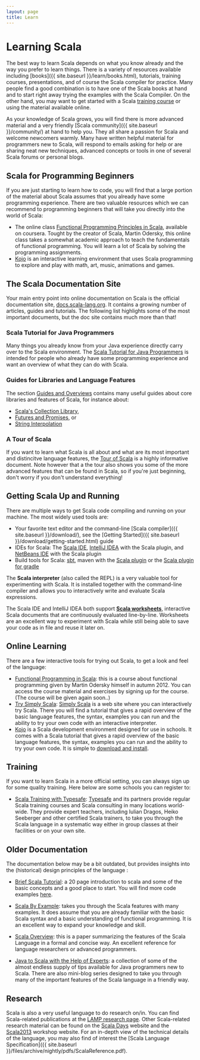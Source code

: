 ```yaml
---
layout: page
title: Learn
---
```


# Learning Scala

The best way to learn Scala depends on what you know already and the way you prefer to learn things. There is a variety of resources available including [books]({{ site.baseurl }}/learn/books.html), tutorials, training courses, presentations, and of course the Scala compiler for practice. Many people find a good combination is to have one of the Scala books at hand and to start right away trying the examples with the Scala Compiler. On the other hand, you may want to get started with a Scala [training course](#training) or using the material available online.

As your knowledge of Scala grows, you will find there is more advanced material and a very friendly [Scala community]({{ site.baseurl }}/community/) at hand to help you. They all share a passion for Scala and welcome newcomers warmly. Many have written helpful material for programmers new to Scala, will respond to emails asking for help or are sharing neat new techniques, advanced concepts or tools in one of several Scala forums or personal blogs.


## Scala for Programming Beginners


If you are just starting to learn how to code, you will find that a large portion of the material about Scala assumes that you already have some programming experience. There are two valuable resources which we can recommend to programming beginners that will take you directly into the world of Scala:

* The online class [Functional Programming Principles in Scala](https://www.coursera.org/course/progfun), available on coursera. Tought by the creator of Scala, Martin Odersky, this online class takes a somewhat academic approach to teach the fundamentals of functional programming. You will learn a lot of Scala by solving the programming assignments.
* [Kojo](http://www.kogics.net/sf:kojo) is an interactive learning environment that uses Scala programming to explore and play with math, art, music, animations and games.



## The Scala Documentation Site

Your main entry point into online documentation on Scala is the official documentation site, [docs.scala-lang.org](http://docs.scala-lang.org/). It contains a growing number of articles, guides and tutorials. The following list highlights some of the most important documents, but the doc site contains much more than that!

### Scala Tutorial for Java Programmers

Many things you already know from your Java experience directly carry over to the Scala environment. The [Scala Tutorial for Java Programmers](http://docs.scala-lang.org/tutorials/scala-for-java-programmers.html) is intended for people who already have some programming experience and want an overview of what they can do with Scala.


### Guides for Libraries and Language Features

The section [Guides and Overviews](http://docs.scala-lang.org/overviews/) contains many useful guides about core libraries and features of Scala, for instance about:

* [Scala's Collection Library](http://docs.scala-lang.org/overviews/collections/introduction.html),
* [Futures and Promises](http://docs.scala-lang.org/overviews/core/futures.html), or
* [String Interpolation](http://docs.scala-lang.org/overviews/core/string-interpolation.html)


### A Tour of Scala

If you want to learn what Scala is all about and what are its most important and distincitve language features, the [Tour of Scala](http://docs.scala-lang.org/tutorials/tour/tour-of-scala.html) is a highly informative document. Note however that a the tour also shows you some of the more advanced features that can be found in Scala, so if you're just beginning, don't worry if you don't understand everything!



## Getting Scala Up and Running

There are multiple ways to get Scala code compiling and running on your machine. The most widely used tools are:

* Your favorite text editor and the command-line [Scala compiler]({{ site.baseurl }}/download/), see the [Getting Started]({{ site.baseurl }}/download/getting-started.html) guide
* IDEs for Scala: The [Scala IDE](http://scala-ide.org/), [IntelliJ IDEA](http://www.jetbrains.com/idea/) with the Scala plugin, and [NetBeans IDE](http://netbeans.org/) with the Scala plugin
* Build tools for Scala: [sbt](http://www.scala-sbt.org/), maven with the [Scala plugin](http://davidb.github.com/scala-maven-plugin/index.html) or the [Scala plugin for gradle](http://www.gradle.org/docs/current/userguide/scala_plugin.html)

The **Scala interpreter** (also called the REPL) is a very valuable tool for experimenting with Scala. It is installed together with the command-line compiler and allows you to interactively write and evaluate Scala expressions.

The Scala IDE and IntelliJ IDEA both support **[Scala worksheets](https://github.com/scala-ide/scala-worksheet/wiki/Getting-Started)**, interactive Scala documents that are continuously evaluated line-by-line. Worksheets are an excellent way to experiment with Scala while still being able to save your code as in file and reuse it later on.


## Online Learning

There are a few interactive tools for trying out Scala, to get a look and feel of the language:

 * [Functional Programming in Scala](https://www.coursera.org/course/progfun): this is a course about functional
 programming given by Martin Odersky himself in autumn 2012. You can access the course material and exercises by
 signing up for the course. (The course will be given again soon..)
 * [Try Simply Scala](http://www.simplyscala.com/): [Simply Scala](http://www.simplyscala.com/) is a web site where you can interactively try Scala. There you will find a tutorial that gives a rapid overview of the basic language features, the syntax, examples you can run and the ability to try your own code with an interactive interpreter.
 * [Kojo](http://kogics.net/kojo-download) is a Scala development environment designed for use in schools. It comes with a Scala tutorial that gives a rapid overview of the basic language features, the syntax, examples you can run and the ability to try your own code. It is simple to [download and install](http://kogics.net/kojo-download).

## Training

If you want to learn Scala in a more official setting, you can always sign up for some quality training. Here below
are some schools you can register to:

 * [Scala Training with Typesafe](http://www.typesafe.com/products/training): [Typesafe](http://www.typesafe.com/) and its partners provide regular Scala training courses and Scala consulting in many locations world-wide. They provide expert teachers, including Iulian Dragos, Heiko Seeberger and other certified Scala trainers, to take you through the Scala language in a systematic way either in group classes at their facilities or on your own site.


## Older Documentation

The documentation below may be a bit outdated, but provides insights into the (historical) design principles of
the language :

 * [Brief Scala Tutorial](http://www.scala-lang.org/docu/files/ScalaTutorial.pdf): a 20 page introduction to scala and some of the basic concepts and a good place to start. You will find more code examples [here](http://www.scala-lang.org/node/219).

 * [Scala By Example](http://www.scala-lang.org/docu/files/ScalaByExample.pdf): takes you through the Scala features with many examples. It does assume that you are already familiar with the basic Scala syntax and a basic understanding of functional programming. It is an excellent way to expand your knowledge and skill.

 * [Scala Overview](http://www.scala-lang.org/docu/files/ScalaOverview.pdf): this is a paper summarizing the features of the Scala Language in a formal and concise way. An excellent reference for language researchers or advanced programmers.

 * [Java to Scala with the Help of Experts](http://www.scala-lang.org/node/960): a collection of some of the almost endless supply of tips available for Java programmers new to Scala. There are also mini-blog series designed to take you through many of the important features of the Scala language in a friendly way.

## Research

Scala is also a very useful language to do research on/in. You can find Scala-related publications at the
[LAMP research page](http://lamp.epfl.ch/publications). Other Scala-related research material can be found on the
[Scala Days](http://days2012.scala-lang.org/) website and the [Scala2013](http://lampwww.epfl.ch/~hmiller/scala2013/) workshop website. For an in-depth view of the technical details of the language, you may also find of interest the [Scala Language Specification]({{ site.baseurl }}/files/archive/nightly/pdfs/ScalaReference.pdf).

